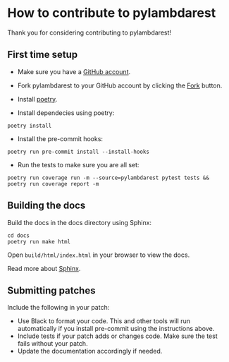 # How to contribute to pylambdarest

Thank you for considering contributing to pylambdarest!

## First time setup

- Make sure you have a [GitHub account](https://github.com/join).

- Fork pylambdarest to your GitHub account by clicking the [Fork](https://github.com/MarwanDebbiche/pylambdarest/fork) button.

- Install [poetry](https://python-poetry.org/).

- Install dependecies using poetry:

```shell
poetry install
```

- Install the pre-commit hooks:

```shell
poetry run pre-commit install --install-hooks
```

- Run the tests to make sure you are all set:

```shell
poetry run coverage run -m --source=pylambdarest pytest tests && poetry run coverage report -m
```

## Building the docs

Build the docs in the docs directory using Sphinx:

```shell
cd docs
poetry run make html
```

Open `build/html/index.html` in your browser to view the docs.

Read more about [Sphinx](https://www.sphinx-doc.org/en/master/).

## Submitting patches

Include the following in your patch:

- Use Black to format your code. This and other tools will run automatically if you install pre-commit using the instructions above.
- Include tests if your patch adds or changes code. Make sure the test fails without your patch.
- Update the documentation accordingly if needed.
